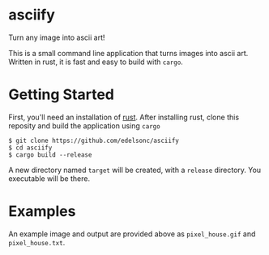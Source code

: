 # asciify
Turn any image into ascii art!

This is a small command line application that turns images into ascii art. Written in rust, it is fast and easy to build with `cargo`.

# Getting Started
First, you'll need an installation of [rust](https://www.rust-lang.org/en-US/). After installing rust, clone this reposity and build the application using `cargo`

```
$ git clone https://github.com/edelsonc/asciify
$ cd asciify
$ cargo build --release
```

A new directory named `target` will be created, with a `release` directory. You executable will be there.

# Examples
An example image and output are provided above as `pixel_house.gif` and `pixel_house.txt`.
